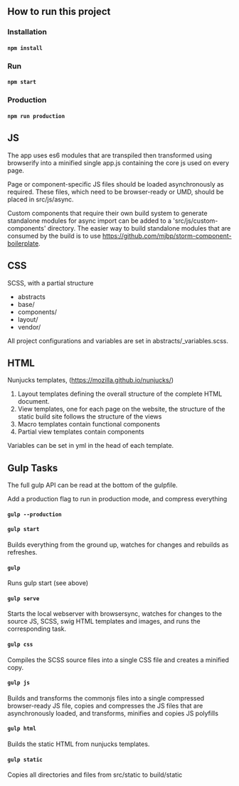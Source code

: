 ## How to run this project

### Installation
#### `npm install`

### Run
#### `npm start`

### Production
#### `npm run production`

## JS
The app uses es6 modules that are transpiled then transformed using browserify into a minified single app.js containing the core js used on every page.

Page or component-specific JS files should be loaded asynchronously as required. These files, which need to be browser-ready or UMD, should be placed in src/js/async.

Custom components that require their own build system to generate standalone modules for async import can be added to a 'src/js/custom-components' directory. The easier way to build standalone modules that are consumed by the build is to use https://github.com/mjbp/storm-component-boilerplate.

## CSS
SCSS, with a partial structure

- abstracts
- base/
- components/
- layout/
- vendor/

All project configurations and variables are set in abstracts/_variables.scss.

## HTML
Nunjucks templates, (https://mozilla.github.io/nunjucks/)

1. Layout templates defining the overall structure of the complete HTML document.
2. View templates, one for each page on the website, the structure of the static build site follows the structure of the views
3. Macro templates contain functional components
4. Partial view templates contain components

Variables can be set in yml in the head of each template.

## Gulp Tasks
The full gulp API can be read at the bottom of the gulpfile.

Add a production flag to run in production mode, and compress everything
#### `gulp --production`

#### `gulp start`

Builds everything from the ground up, watches for changes and rebuilds as refreshes. 

#### `gulp`

Runs gulp start (see above)

#### `gulp serve`

Starts the local webserver with browsersync, watches for changes to the source JS, SCSS, swig HTML templates and images, and runs the corresponding task.

#### `gulp css`

Compiles the SCSS source files into a single CSS file and creates a minified copy.

#### `gulp js`

Builds and transforms the commonjs files into a single compressed browser-ready JS file, copies and compresses the JS files that are asynchronously loaded, and transforms, minifies and copies JS polyfills

#### `gulp html`

Builds the static HTML from nunjucks templates.

#### `gulp static`

Copies all directories and files from src/static to build/static

